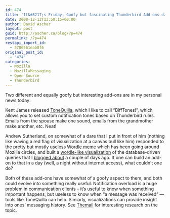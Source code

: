```yaml
---
id: 474
title: 'It&#8217;s Friday: Goofy but fascinating Thunderbird Add-ons day'
date: 2008-12-12T13:50:15+00:00
author: David Ascher
layout: post
guid: http://ascher.ca/blog/?p=474
permalink: /?p=474
restapi_import_id:
  - 5780561eab8f6
original_post_id:
  - "474"
categories:
  - Mozilla
  - MozillaMessaging
  - Open Source
  - Thunderbird
---
```

Two different and equally goofy but interesting add-ons are in my personal news today:

Kent James released [ToneQuilla](http://mesquilla.com/extensions/tonequilla/), which I like to call &#8220;BiffTones!&#8221;, which allows you to set custom notification tones based on Thunderbird rules. Emails from the spouse make one sound, emails from the grandmother make another, etc. Neat!

Andrew Sutherland, on somewhat of a dare that I put in front of him (nothing like waving a red flag of visualization at a canvas bull like him) responded to the pretty but mostly useless [Wordle meme](http://www.flickr.com/search/?q=wordle&w=all) which has been going around Mozilla circles, and built a [wordle-like visualization](http://www.visophyte.org/blog/2008/12/12/thunderbird-and-gloda-go-to-meme-town/) of the database-driven queries that I [blogged about](http://ascher.ca/blog/2008/12/09/thunderbird-3-beta-1-a-platform-for-innovation-shapes-up/) a couple of days ago. If one can build an add-on to that in a day (well, a night without internet access), what couldn&#8217;t one do?

Both of these add-ons have somewhat of a goofy aspect to them, and both could evolve into something really useful. Notification overload is a huge problem in communication clients &#8211; it&#8217;s useful to know when something important happens, but useless to know when &#8220;a message was received&#8221; &#8212; tools like ToneQuilla can help. Simiarly, visualizations can provide insight into ones&#8217; messaging history. See [Themail](http://alumni.media.mit.edu/~fviegas/projects/themail/study/index.htm) for interesting research on the topic.